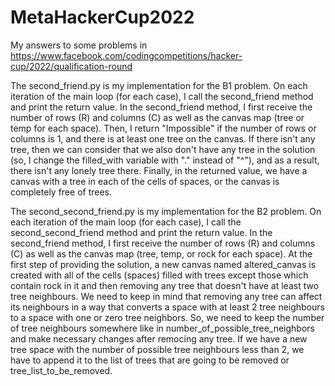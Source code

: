 # MetaHackerCup2022
My answers to some problems in https://www.facebook.com/codingcompetitions/hacker-cup/2022/qualification-round

The second_friend.py is my implementation for the B1 problem. 
On each iteration of the main loop (for each case), I call the second_friend method and print the return value.
In the second_friend method, I first receive the number of rows (R) and columns (C) as well as the canvas map (tree or temp for each space).
Then, I return "Impossible" if the number of rows or columns is 1, and there is at least one tree on the canvas. If there isn't any tree, then we can consider that we also don't have any tree in the solution (so, I change the filled_with variable with "." instead of "^"), and as a result, there isn't any lonely tree there.
Finally, in the returned value, we have a canvas with a tree in each of the cells of spaces, or the canvas is completely free of trees.

The second_second_friend.py is my implementation for the B2 problem. 
On each iteration of the main loop (for each case), I call the second_second_friend method and print the return value.
In the second_friend method, I first receive the number of rows (R) and columns (C) as well as the canvas map (tree, temp, or rock for each space).
At the first step of providing the solution, a new canvas named altered_canvas is created with all of the cells (spaces) filled with trees except those which contain rock in it and then removing any tree that doesn't have at least two tree neighbours. We need to keep in mind that removing any tree can affect its neighbours in a way that converts a space with at least 2 tree neighbours to a space with one or zero tree neighbors. So, we need to keep the number of tree neighbours somewhere like in number_of_possible_tree_neighbors and make necessary changes after remocing any tree. If we have a new tree space with the number of possible tree neighbours less than 2, we have to append it to the list of trees that are going to be removed or tree_list_to_be_removed.

